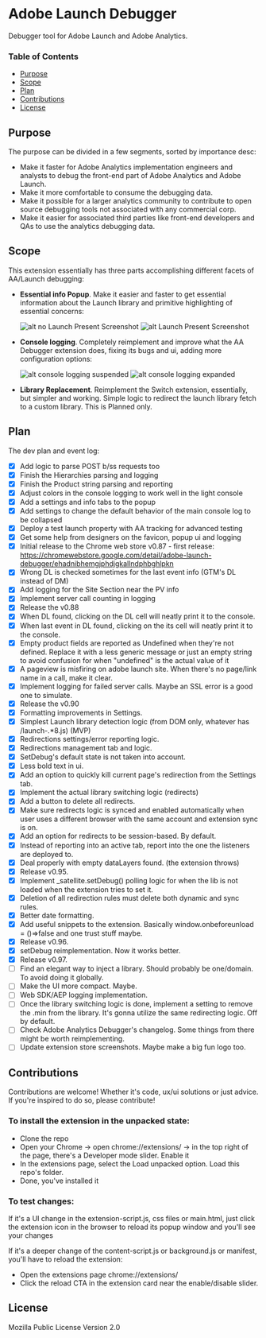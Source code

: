 # Adobe Launch Debugger
Debugger tool for Adobe Launch and Adobe Analytics.

### Table of Contents
* [Purpose](https://github.com/cthae/Adobe-Launch-Debugger/blob/main/README.md#purpose)
* [Scope](https://github.com/cthae/Adobe-Launch-Debugger/blob/main/README.md#scope)
* [Plan](https://github.com/cthae/Adobe-Launch-Debugger/blob/main/README.md#plan)
* [Contributions](https://github.com/cthae/Adobe-Launch-Debugger/blob/main/README.md#contributions)
* [License](https://github.com/cthae/Adobe-Launch-Debugger/blob/main/README.md#license)

## Purpose
The purpose can be divided in a few segments, sorted by importance desc:
* Make it faster for Adobe Analytics implementation engineers and analysts to debug the front-end part of Adobe Analytics and Adobe Launch.
* Make it more comfortable to consume the debugging data.
* Make it possible for a larger analytics community to contribute to open source debugging tools not associated with any commercial corp.
* Make it easier for associated third parties like front-end developers and QAs to use the analytics debugging data.

## Scope
This extension essentially has three parts accomplishing different facets of AA/Launch debugging:
* **Essential info Popup**. Make it easier and faster to get essential information about the Launch library and primitive highlighting of essential concerns:
  
  ![alt no Launch Present Screenshot](https://i.imgur.com/sN7RlGA.jpg) ![alt Launch Present Screenshot](https://i.imgur.com/DcaKQ4I.jpg)
  
* **Console logging**. Completely reimplement and improve what the AA Debugger extension does, fixing its bugs and ui, adding more configuration options:
  
  ![alt console logging suspended](https://i.imgur.com/orqRiQS.jpg) ![alt console logging expanded](https://i.imgur.com/QatXYvT.jpg)
  
* **Library Replacement**. Reimplement the Switch extension, essentially, but simpler and working. Simple logic to redirect the launch library fetch to a custom library. This is Planned only.

## Plan
The dev plan and event log:
* [x] Add logic to parse POST b/ss requests too
* [x] Finish the Hierarchies parsing and logging
* [x] Finish the Product string parsing and reporting
* [x] Adjust colors in the console logging to work well in the light console
* [x] Add a settings and info tabs to the popup
* [x] Add settings to change the default behavior of the main console log to be collapsed
* [x] Deploy a test launch property with AA tracking for advanced testing
* [x] Get some help from designers on the favicon, popup ui and logging
* [x] Initial release to the Chrome web store v0.87 - first release: https://chromewebstore.google.com/detail/adobe-launch-debugger/ehadnibhemgjphdjgkallndphbghlpkn
* [x] Wrong DL is checked sometimes for the last event info (GTM's DL instead of DM)
* [x] Add logging for the Site Section near the PV info
* [x] Implement server call counting in logging
* [x] Release the v0.88
* [x] When DL found, clicking on the DL cell will neatly print it to the console.
* [x] When last event in DL found, clicking on the its cell will neatly print it to the console.
* [x] Empty product fields are reported as Undefined when they're not defined. Replace it with a less generic message or just an empty string to avoid confusion for when "undefined" is the actual value of it
* [x] A pageview is misfiring on adobe launch site. When there's no page/link name in a call, make it clear. 
* [X] Implement logging for failed server calls. Maybe an SSL error is a good one to simulate.
* [x] Release the v0.90
* [x] Formatting improvements in Settings.
* [x] Simplest Launch library detection logic (from DOM only, whatever has \/launch-.*8\.js) (MVP)
* [x] Redirections settings/error reporting logic.
* [x] Redirections management tab and logic.
* [x] SetDebug's default state is not taken into account.
* [x] Less bold text in ui.
* [x] Add an option to quickly kill current page's redirection from the Settings tab.
* [x] Implement the actual library switching logic (redirects)
* [x] Add a button to delete all redirects.
* [x] Make sure redirects logic is synced and enabled automatically when user uses a different browser with the same account and extension sync is on.
* [x] Add an option for redirects to be session-based. By default.
* [x] Instead of reporting into an active tab, report into the one the listeners are deployed to.
* [x] Deal properly with empty dataLayers found. (the extension throws)
* [x] Release v0.95.
* [x] Implement _satellite.setDebug() polling logic for when the lib is not loaded when the extension tries to set it.
* [x] Deletion of all redirection rules must delete both dynamic and sync rules.
* [x] Better date formatting.
* [x] Add useful snippets to the extension. Basically window.onbeforeunload = ()=>false and one trust stuff maybe.
* [x] Release v0.96.
* [x] setDebug reimplementation. Now it works better.
* [x] Release v0.97.
* [ ] Find an elegant way to inject a library. Should probably be one/domain. To avoid doing it globally.
* [ ] Make the UI more compact. Maybe.
* [ ] Web SDK/AEP logging implementation.
* [ ] Once the library switching logic is done, implement a setting to remove the .min from the library. It's gonna utilize the same redirecting logic. Off by default.
* [ ] Check Adobe Analytics Debugger's changelog. Some things from there might be worth reimplementing.
* [ ] Update extension store screenshots. Maybe make a big fun logo too.

## Contributions
Contributions are welcome! Whether it's code, ux/ui solutions or just advice. If you're inspired to do so, please contribute!

### To install the extension in the unpacked state:
* Clone the repo
* Open your Chrome -> open chrome://extensions/ -> in the top right of the page, there's a Developer mode slider. Enable it
* In the extensions page, select the Load unpacked option. Load this repo's folder.
* Done, you've installed it

### To test changes:
If it's a UI change in the extension-script.js, css files or main.html, just click the extension icon in the browser to reload its popup window and you'll see your changes

If it's a deeper change of the content-script.js or background.js or manifest, you'll have to reload the extension:
* Open the extensions page chrome://extensions/
* Click the reload CTA in the extension card near the enable/disable slider.

## License
Mozilla Public License Version 2.0
